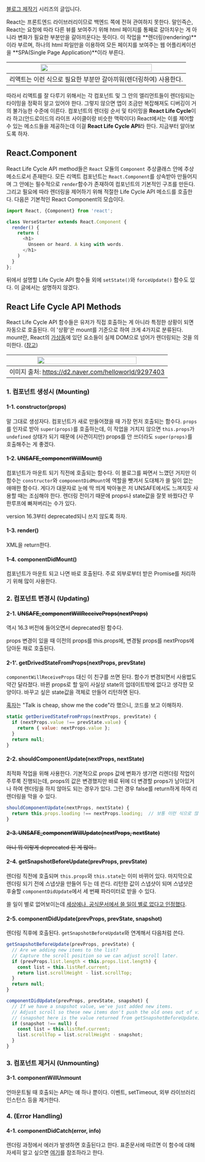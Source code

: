 [블로그 제작기](http://enhanced.kr/postviewer/7) 시리즈의 글입니다.

React는 프론트엔드 라이브러리이므로 백엔드 쪽에 전혀 관여하지 못한다. 말인즉슨, React는 요청에 따라 다른 뷰를 보여주기 위해 html 페이지를 통째로 갈아치우는 게 아니라 변화가 필요한 부분만을 갈아끼운다는 뜻이다. 이 작업을 **렌더링(rendering)**이라 부르며, 하나의 html 파일만을 이용하여 모든 페이지를 보여주는 웹 어플리케이션을 **SPA(Single Page Application)**이라 부른다.


| <img src="https://raw.githubusercontent.com/42deSix/Images/master/hulk-buster.gif" width="80%"/> |
| :----------------------------------------------------------: |
| 리액트는 이런 식으로 필요한 부분만 갈아끼워(렌더링하여) 사용한다. |

따라서 리액트를 잘 다루기 위해서는 각 컴포넌트 및 그 안의 엘리먼트들이 렌더링되는 타이밍을 정확히 알고 있어야 한다. 그렇지 않으면 앱이 조금만 복잡해져도 디버깅이 거의 불가능한 수준에 이른다. 컴포넌트의 렌더링 순서 및 타이밍을 **React Life Cycle**이라 하고(안드로이드의 라이프 사이클이랑 비슷한 맥락이다) React에서는 이를 제어할 수 있는 메소드들을 제공하는데 이걸 **React Life Cycle API**라 한다. 지금부터 알아보도록 하자.





## React.Component

React Life Cycle API method들은 `React` 모듈의 `Component` 추상클래스 안에 추상메소드로서 존재한다. 모든 리액트 컴포넌트는 `React.Component`를 상속받아 만들어지며 그 안에는 필수적으로 `render`함수가 존재하여 컴포넌트의 기본적인 구조를 만든다. 그리고 필요에 따라 렌더링을 제어하기 위해 적절한 Life Cycle API 메소드를 호출한다. 다음은 기본적인 React Component의 모습이다.

```javascript
import React, {Component} from 'react';

class VerseStarter extends React.Component {  
  render() {
    return (
      <h1>
        Unseen or heard. A king with words.
      </h1>
    )
  }
};
```

뒤에서 설명할 Life Cycle API 함수들 외에 `setState()`와 `forceUpdate()` 함수도 있다. 이 글에서는 설명하지 않겠다.





## React Life Cycle API Methods

React Life Cycle API 함수들은 유저가 직접 호출하는 게 아니라 특정한 상황이 되면 자동으로 호출된다. 이 '상황'은 mount를 기준으로 하여 크게 4가지로 분류된다. mount란, React의 [가상돔](http://enhanced.kr/postviewer/27#virtualdom)에 있던 요소들이 실제 DOM으로 넘어가 렌더링되는 것을 의미한다. ([참고](https://stackoverflow.com/questions/31556450/what-is-mounting-in-react-js))

| <img src="https://raw.githubusercontent.com/42deSix/Images/master/react-rendering2.png" width="80%"/> |
| :----------------------------------------------------------: |
|     이미지 출처: https://d2.naver.com/helloworld/9297403     |



### 1. 컴포넌트 생성시 (Mounting)

#### 1-1. constructor(props)

말 그대로 생성자다. 컴포넌트가 새로 만들어졌을 때 가장 먼저 호출되는 함수다. `props`를 인자로 받아 `super(props)`를 호출하는데, 이 작업을 거치지 않으면 `this.props`가 `undefined` 상태가 되기 때문에 (사견이지만) props를 안 쓰더라도 `super(props)`를 호출해주는 게 좋겠다.

#### 1-2. ~~UNSAFE_componentWillMount()~~

컴포넌트가 마운트 되기 직전에 호출되는 함수다. 이 블로그를 짜면서 느꼈던 거지만 이 함수는 `constructor`와 `componentDidMount`에 역할을 뺏겨서 도대체가 쓸 일이 없는 애매한 함수다. 게다가 대문자로 눈에 딱 띄게 박아놓은 저 UNSAFE에서도 느껴지듯 사용할 때는 조심해야 한다. 렌더링 전이기 때문에 props나 state값을 잘못 바꿨다간 무한루프에 빠져버리는 수가 있다.

version 16.3부터 deprecated되니 쓰지 않도록 하자.

#### 1-3. render()

XML을 return한다. 

#### 1-4. componentDidMount()

컴포넌트가 마운트 되고 나면 바로 호출된다. 주로 외부로부터 받은 Promise를 처리하기 위해 많이 사용한다.



### 2. 컴포넌트 변경시 (Updating)

#### 2-1. ~~UNSAFE_componentWillReceiveProps(nextProps)~~ 

역시 16.3 버전에 들어오면서 deprecated된 함수다. 

props 변경이 있을 때 이전의 props를 this.props에, 변경될 props를 nextProps에 담아둔 채로 호출된다.

#### 2-1'. getDrivedStateFromProps(nextProps, prevState)

`componentWillReceiveProps` 대신 이 친구를 쓰면 된다. 함수가 변경되면서 사용법도 약간 달라졌다. 바뀐 props로 할 일이 사실상 state의 업데이트밖에 없다고 생각한 모양이다. 바꾸고 싶은 state값을 객체로 만들어 리턴하면 된다.

[혹자](https://github.com/torvalds)는 "Talk is cheap, show me the code"라 했으니, 코드를 보고 이해하자.

```javascript
static getDerivedStateFromProps(nextProps, prevState) {
  if (nextProps.value !== prevState.value) {
    return { value: nextProps.value };
  }
  return null;
}
```

#### 2-2. shouldComponentUpdate(nextProps, nextState)

최적화 작업을 위해 사용한다. 기본적으로 props 값에 변화가 생기면 리렌더링 작업이 주루룩 진행되는데, props의 값은 변경했지만 바로 뒤에 더 변경할 props가 남아있거나 하여 렌더링을 하지 않아도 되는 경우가 있다. 그런 경우 false를 return하게 하여 리렌더링을 막을 수 있다.

```javascript
shouldComponentUpdate(nextProps, nextState) {
  return this.props.loading !== nextProps.loading;	// 보통 이런 식으로 많이 쓴다.
}
```



#### ~~2-3. UNSAFE_componentWillUpdate(nextProps, nextState)~~

~~아니 뭐 이렇게 deprecated 된 게 많아..~~ 



#### 2-4. getSnapshotBeforeUpdate(prevProps, prevState)

렌더링 직전에 호출되며 `this.props`와 `this.state`는 이미 바뀌어 있다. 마지막으로 렌더링 되기 전에 스냅샷을 만들어 두는 데 쓴다. 리턴한 값이 스냅샷이 되며 스냅샷은 후술할 `componentDidUpdate`에서 세 번째 파라미터로 받을 수 있다.

쓸 일이 별로 없어보이는데 [세상에나, 공식문서에서 쓸 일이 별로 없다고 인정했다](https://reactjs.org/blog/2018/03/27/update-on-async-rendering.html#new-lifecycle-getsnapshotbeforeupdate).



#### 2-5. componentDidUpdate(prevProps, prevState, snapshot)

렌더링 직후에 호출된다. `getSnapshotBeforeUpdate`와 연계해서 다음처럼 쓴다.

```javascript
getSnapshotBeforeUpdate(prevProps, prevState) {
  // Are we adding new items to the list?
  // Capture the scroll position so we can adjust scroll later.
  if (prevProps.list.length < this.props.list.length) {
    const list = this.listRef.current;
    return list.scrollHeight - list.scrollTop;
  }
  return null;
}

componentDidUpdate(prevProps, prevState, snapshot) {
  // If we have a snapshot value, we've just added new items.
  // Adjust scroll so these new items don't push the old ones out of view.
  // (snapshot here is the value returned from getSnapshotBeforeUpdate)
  if (snapshot !== null) {
    const list = this.listRef.current;
    list.scrollTop = list.scrollHeight - snapshot;
  }
}
```



### 3. 컴포넌트 제거시 (Unmounting)

#### 3-1. componentWillUnmount

언마운트될 때 호출되는 API는 얘 하나 뿐이다. 이벤트, setTimeout, 외부 라이브러리 인스턴스 등을 제거한다.

 

### 4. (Error Handling)

#### 4-1. componentDidCatch(error, info)

렌더링 과정에서 에러가 발생하면 호출된다고 한다. 표준문서에 따르면 이 함수에 대해 자세히 알고 싶으면 [여기](https://reactjs.org/blog/2017/07/26/error-handling-in-react-16.html)를 참조하라고 한다.
